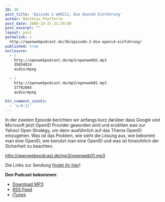 ```yaml
---
ID: 36
post_title: 'Episode 2 &#8211; Die OpenID Einführung'
author: Matthias Pfefferle
post_date: 2008-10-31 21:29:00
post_excerpt: ""
layout: post
permalink: >
  http://openwebpodcast.de/36/episode-2-die-openid-einfuhrung/
published: true
enclosure:
  - |
    http://openwebpodcast.de/mp3/openweb02.mp3
    35834824
    audio/mpeg
    
  - |
    http://openwebpodcast.de/mp3/openweb01.mp3
    37792084
    audio/mpeg
    
btc_comment_counts:
  - 'a:0:{}'
---
```

In der zweiten Episode berichten wir anfangs kurz darüber dass Google und Microsoft jetzt OpenID Provider geworden sind und erzählen was zur Yahoo! Open Strategy, um dann ausführlich auf das Thema OpenID einzugehen. Was ist das Problem, wie sieht die Lösung aus, wie bekommt man eine OpenID, wie benutzt man eine OpenID und was ist hinsichtlich der Sicherheit zu beachten.

http://openwebpodcast.de/mp3/openweb01.mp3

Die Links zur Sendung <a href="http://openweb.mixxt.de/networks/wiki/index.episode-2">findet ihr hier</a>!

<strong>Den Podcast bekommen</strong>:
<ul><li><a href="http://openwebpodcast.de/mp3/openweb02.mp3">Download MP3</a></li>
<li><a href="http://feeds.feedburner.com/openwebcast">RSS Feed</a></li>
<li><a href="http://phobos.apple.com/WebObjects/MZStore.woa/wa/viewPodcast?id=294732929">iTunes</a></li></ul>